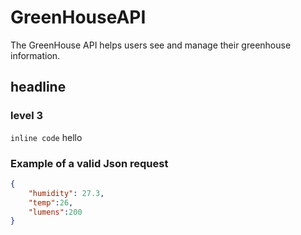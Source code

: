 # GreenHouseAPI
The GreenHouse API helps users see and manage their greenhouse information. 

## headline 
### level 3

`inline code` hello

### Example of a valid Json request
```json
{
    "humidity": 27.3,
    "temp":26,
    "lumens":200
}
```